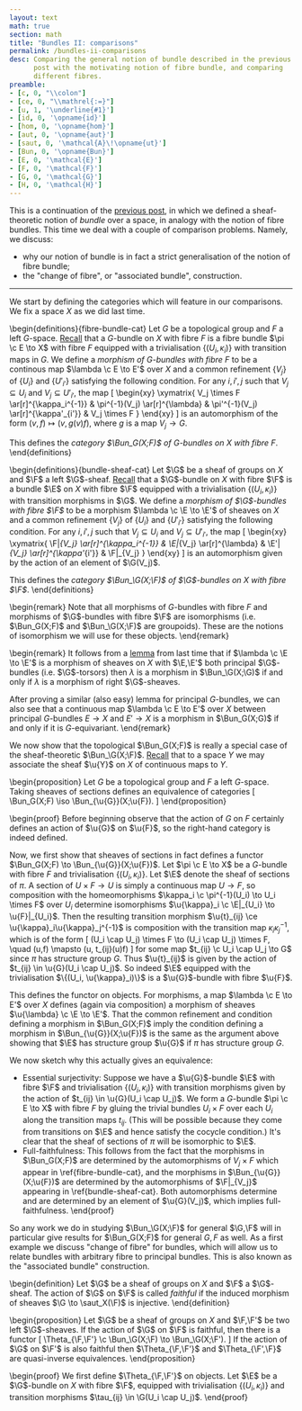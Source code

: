 ```yaml
---
layout: text
math: true
section: math
title: "Bundles II: comparisons"
permalink: /bundles-ii-comparisons
desc: Comparing the general notion of bundle described in the previous
      post with the motivating notion of fibre bundle, and comparing
      different fibres.
preamble:
- [c, 0, "\\colon"]
- [ce, 0, "\\mathrel{:=}"]
- [u, 1, '\underline{#1}']
- [id, 0, '\opname{id}']
- [hom, 0, '\opname{hom}']
- [aut, 0, '\opname{aut}']
- [saut, 0, '\mathcal{A}\!\opname{ut}']
- [Bun, 0, '\opname{Bun}']
- [E, 0, '\mathcal{E}']
- [F, 0, '\mathcal{F}']
- [G, 0, '\mathcal{G}']
- [H, 0, '\mathcal{H}']
---
```


This is a continuation of the [previous post][prev], in which we
defined a sheaf-theoretic notion of *bundle* over a
space, in analogy with the notion of fibre bundles. This time we
deal with a couple of comparison problems. Namely, we discuss:

- why our notion of bundle is in fact a strict generalisation of the
  notion of fibre bundle;
- the "change of fibre", or "associated bundle", construction.

----------------------------------------------------------------------

We start by defining the categories which will feature in our
comparisons. We fix a space $X$ as we did last time.

\begin{definitions}{fibre-bundle-cat}
Let $G$ be a topological group and $F$ a left
$G$-space. [Recall][fibre-bundle] that a $G$-bundle on $X$ with fibre
$F$ is a fibre bundle $\pi \c E \to X$ with fibre $F$ equipped with a
trivialisation $\{(U_i,\kappa_i)\}$ with transition maps in $G$. We
define a *morphism of $G$-bundles with fibre $F$* to be a continous
map $\lambda \c E \to E'$ over $X$ and a common refinement $\{V_j\}$ of
$\{U_i\}$ and $\{U'_{i'}\}$ satisfying the following condition. For
any $i,i',j$ such that $V_j \subseteq U_i$ and $V_j \subseteq
U'_{i'}$, the map
\[
\begin{xy}
  \xymatrix{
    V_j \times F \ar[r]^{\kappa_i^{-1}} &
    \pi^{-1}(V_j) \ar[r]^{\lambda} &
    \pi'^{-1}(V_j) \ar[r]^{\kappa'_{i'}} &
    V_j \times F
  }
\end{xy}
\]
is an automorphism of the form $(v,f) \mapsto (v, g(v)f)$, where $g$
is a map $V_j \to G$.

This defines the *category $\Bun_G(X;F)$ of $G$-bundles on
$X$ with fibre $F$*.
\end{definitions}
  
\begin{definitions}{bundle-sheaf-cat}
Let $\G$ be a sheaf of groups on $X$ and $\F$ a left
$\G$-sheaf. [Recall][bundle-sheaf] that a $\G$-bundle on $X$ with
fibre $\F$ is a bundle $\E$ on $X$ with fibre $\F$ equipped with a
trivialisation $\{(U_i,\kappa_i)\}$ with transition morphisms in
$\G$. We define a *morphism of $\G$-bundles with fibre $\F$* to be a
morphism $\lambda \c \E \to \E'$ of sheaves on $X$ and a common
refinement $\{V_j\}$ of $\{U_i\}$ and $\{U'_{i'}\}$ satisfying the
following condition. For any $i,i',j$ such that $V_j \subseteq U_i$
and $V_j \subseteq U'_{i'}$, the map
\[
\begin{xy}
  \xymatrix{
    \F|_{V_j} \ar[r]^{\kappa_i^{-1}} &
    \E|_{V_j} \ar[r]^{\lambda} &
    \E'|_{V_j} \ar[r]^{\kappa'_{i'}} &
    \F|_{V_j}
  }
\end{xy}
\]
is an automorphism given by the action of an element of $\G(V_j)$.

This defines the *category $\Bun_\G(X;\F)$ of $\G$-bundles on
$X$ with fibre $\F$*.
\end{definitions}

\begin{remark}
Note that all morphisms of $G$-bundles with fibre $F$ and morphisms of
$\G$-bundles with fibre $\F$ are isomorphisms (i.e. $\Bun_G(X;F)$ and
$\Bun_\G(X;\F)$ are groupoids). These are the notions of isomorphism
we will use for these objects.
\end{remark}

\begin{remark}
It follows from a [lemma][auto-left] from last time that if $\lambda \c
\E \to \E'$ is a morphism of sheaves on $X$ with $\E,\E'$ both
principal $\G$-bundles (i.e. $\G$-torsors) then $\lambda$ is a morphism
in $\Bun_\G(X;\G)$ if and only if $\lambda$ is a morphism of right
$\G$-sheaves.

After proving a similar (also easy) lemma for principal $G$-bundles,
we can also see that a continuous map $\lambda \c E \to E'$ over $X$
between principal $G$-bundles $E \to X$ and $E' \to X$ is a morphism
in $\Bun_G(X;G)$ if and only if it is $G$-equivariant.
\end{remark}

We now show that the topological $\Bun_G(X;F)$ is really a special
case of the sheaf-theoretic $\Bun_\G(X;\F)$. [Recall][map-sheaf] that
to a space $Y$ we may associate the sheaf $\u{Y}$ on $X$ of continuous
maps to $Y$.

\begin{proposition}
Let $G$ be a topological group and $F$ a left $G$-space. Taking
sheaves of sections defines an equivalence of categories
\[
\Bun_G(X;F) \iso \Bun_{\u{G}}(X;\u{F}).
\]
\end{proposition}

\begin{proof}
Before beginning observe that the action of $G$ on $F$ certainly
defines an action of $\u{G}$ on $\u{F}$, so the right-hand category is
indeed defined.

Now, we first show that sheaves of sections in fact defines a functor
$\Bun_G(X;F) \to \Bun_{\u{G}}(X;\u{F})$. Let $\pi \c E \to X$ be a
$G$-bundle with fibre $F$ and trivialisation $\{(U_i,\kappa_i)\}$. Let
$\E$ denote the sheaf of sections of $\pi$. A section of $U \times F
\to U$ is simply a continuous map $U \to F$, so composition with the
homeomorphisms $\kappa_i \c \pi^{-1}(U_i) \to U_i \times F$ over $U_i$
determine isomorphisms $\u{\kappa}_i \c \E|_{U_i} \to
\u{F}|_{U_i}$. Then the resulting transition morphism $\u{t}_{ij} \ce
\u{\kappa}_i\u{\kappa}_j^{-1}$ is composition with the transition map
$\kappa_i\kappa_j^{-1}$, which is of the form
\[
(U_i \cap U_j) \times F \to (U_i \cap U_j) \times F, \quad
(u,f) \mapsto (u, t_{ij}(u)f)
\]
for some map $t_{ij} \c U_i \cap U_j \to G$ since $\pi$ has structure
group $G$. Thus $\u{t}_{ij}$ is given by the action of $t_{ij} \in
\u{G}(U_i \cap U_j)$. So indeed $\E$ equipped with the trivialisation
$\{(U_i, \u{\kappa}_i)\}$ is a $\u{G}$-bundle with fibre $\u{F}$.

This defines the functor on objects. For morphisms, a map $\lambda \c
E \to E'$ over $X$ defines (again via composition) a morphism of
sheaves $\u{\lambda} \c \E \to \E'$. That the common refinement and
condition defining a morphism in $\Bun_G(X;F)$ imply the condition
defining a morphism in $\Bun_{\u{G}}(X;\u{F})$ is the same as the
argument above showing that $\E$ has structure group $\u{G}$ if $\pi$
has structure group $G$.

We now sketch why this actually gives an equivalence:

- Essential surjectivity: Suppose we have a $\u{G}$-bundle $\E$ with
  fibre $\F$ and trivialisation $\{(U_i, \kappa_i)\}$ with transition
  morphisms given by the action of $t_{ij} \in \u{G}(U_i \cap
  U_j)$. We form a $G$-bundle $\pi \c E \to X$ with fibre $F$ by
  gluing the trivial bundles $U_i \times F$ over each $U_i$ along the
  transition maps $t_{ij}$. (This will be possible because they come
  from transitions on $\E$ and hence satisfy the cocycle condition.)
  It's clear that the sheaf of sections of $\pi$ will be isomorphic to
  $\E$.
- Full-faithfulness: This follows from the fact that the morphisms in
  $\Bun_G(X;F)$ are determined by the automorphisms of $V_j \times F$
  which appear in \ref{fibre-bundle-cat}, and the morphisms in
  $\Bun_{\u{G}}(X;\u{F})$ are determined by the automorphisms of
  $\F|_{V_j}$ appearing in \ref{bundle-sheaf-cat}. Both automorphisms
  determine and are determined by an element of $\u{G}(V_j)$, which
  implies full-faithfulness.
\end{proof}

So any work we do in studying $\Bun_\G(X;\F)$ for general $\G,\F$ will
in particular give results for $\Bun_G(X;F)$ for general $G,F$ as
well. As a first example we discuss "change of fibre" for bundles,
which will allow us to relate bundles with arbitrary fibre to
principal bundles. This is also known as the "associated bundle"
construction.

\begin{definition}
Let $\G$ be a sheaf of groups on $X$ and $\F$ a $\G$-sheaf. The action
of $\G$ on $\F$ is called *faithful* if the induced morphism of
sheaves $\G \to \saut_X(\F)$ is injective.
\end{definition}

\begin{proposition}
Let $\G$ be a sheaf of groups on $X$ and $\F,\F'$ be two left
$\G$-sheaves. If the action of $\G$ on $\F$ is faithful, then there is
a functor
\[
\Theta_{\F,\F'} \c \Bun_\G(X;\F) \to \Bun_\G(X;\F').
\]
If the action of $\G$ on $\F'$ is also faithful then $\Theta_{\F,\F'}$
and $\Theta_{\F',\F}$ are quasi-inverse equivalences.
\end{proposition}

\begin{proof}
We first define $\Theta_{\F,\F'}$ on objects. Let $\E$ be a
$\G$-bundle on $X$ with fibre $\F$, equipped with trivialisation
$\{(U_i, \kappa_i)\}$ and transition morphisms $\tau_{ij} \in \G(U_i
\cap U_j)$.
\end{proof}





[prev]: /bundles-i-definitions
[fibre-bundle]: /bundles-i-definitions/#bundles-structure-groups
[bundle-sheaf]: /bundles-i-definitions/#bundle-sheaf
[auto-left]: /bundles-i-definitions/#auto-left
[map-sheaf]: /bundles-i-definitions/#map-sheaf
